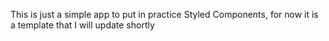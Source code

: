 This is just a simple app to put in practice Styled Components, for now it is a template that I will update shortly
